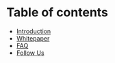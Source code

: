 # Table of contents

* [Introduction](README.md)
* [Whitepaper](whitepaper.md)
* [FAQ](faq.md)
* [Follow Us](follow-us.md)

